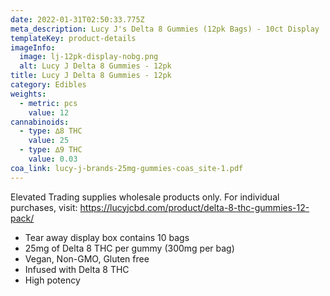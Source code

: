 ```yaml
---
date: 2022-01-31T02:50:33.775Z
meta_description: Lucy J's Delta 8 Gummies (12pk Bags) - 10ct Display
templateKey: product-details
imageInfo:
  image: lj-12pk-display-nobg.png
  alt: Lucy J Delta 8 Gummies - 12pk
title: Lucy J Delta 8 Gummies - 12pk
category: Edibles
weights:
  - metric: pcs
    value: 12
cannabinoids:
  - type: ∆8 THC
    value: 25
  - type: ∆9 THC
    value: 0.03
coa_link: lucy-j-brands-25mg-gummies-coas_site-1.pdf
---
```

Elevated Trading supplies wholesale products only. For individual purchases, visit: https://lucyjcbd.com/product/delta-8-thc-gummies-12-pack/

* Tear away display box contains 10 bags
* 25mg of Delta 8 THC per gummy (300mg per bag)
* Vegan, Non-GMO, Gluten free
* Infused with Delta 8 THC
* High potency